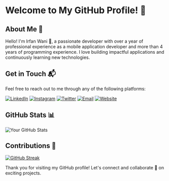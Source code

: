 # Welcome to My GitHub Profile! 🤗

## About Me 📝

Hello! I'm Irfan Wani 👋, a passionate developer with over a year of professional experience as a mobile application developer and more than 4 years of programming experience. I love building impactful applications and continuously learning new technologies.

<!-- ## Experience -->

<!-- - **Mobile Application Developer** at **Frejun** (Start Date - End Date)
  - Description of your role and achievements.
- **Job Title** at **Company Name** (Start Date - End Date)
  - Description of your role and achievements.
- **Job Title** at **Company Name** (Start Date - End Date)
  - Description of your role and achievements.

(Feel free to add more experience or projects here)

## Skills

- Programming Languages: [List your programming languages]
- Frameworks and Libraries: [List your frameworks and libraries]
- Tools and Platforms: [List your tools and platforms]
- Other Skills: [List any other relevant skills]

## Projects

### Project Name

Description of the project. Include any important details like technologies used, features, and links to the project if applicable.

### Project Name

Description of the project. Include any important details like technologies used, features, and links to the project if applicable. -->

## Get in Touch 📬

Feel free to reach out to me through any of the following platforms:

[![LinkedIn](https://img.shields.io/badge/LinkedIn-0077B5?style=for-the-badge&logo=linkedin&logoColor=white)](https://www.linkedin.com/in/irfan-wani/)
[![Instagram](https://img.shields.io/badge/Instagram-E4405F?style=for-the-badge&logo=instagram&logoColor=white)](https://instagram.com/irfanwani347)
[![Twitter](https://img.shields.io/badge/Twitter-1DA1F2?style=for-the-badge&logo=twitter&logoColor=white)](https://twitter.com/irfan___wani)
[![Email](https://img.shields.io/badge/Email-D14836?style=for-the-badge&logo=gmail&logoColor=white)](mailto:irfanwani347@gmail.com)
[![Website](https://img.shields.io/badge/Website-000000?style=for-the-badge&logo=About.me&logoColor=white)](https://irfanwani.vercel.app)

## GitHub Stats 📊

![Your GitHub Stats](https://github-readme-stats.vercel.app/api?username=irfanwani&show_icons=true&theme=radical)

<!-- ## Latest Blog Posts

- [Blog Post Title](https://yourblog.com/post-url)
- [Blog Post Title](https://yourblog.com/post-url)
- [Blog Post Title](https://yourblog.com/post-url) -->

## Contributions 🌟
[![GitHub Streak](https://github-readme-streak-stats.herokuapp.com/?user=irfanwani&theme=radical)](https://git.io/streak-stats)

Thank you for visiting my GitHub profile! Let's connect and collaborate 🤝 on exciting projects.
